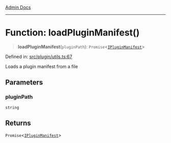 [Admin Docs](/)

***

# Function: loadPluginManifest()

> **loadPluginManifest**(`pluginPath`): `Promise`\<[`IPluginManifest`](../../types/interfaces/IPluginManifest.md)\>

Defined in: [src/plugin/utils.ts:67](https://github.com/Sourya07/talawa-api/blob/cfbd515d04ffba748b09232a33807f1845dd1878/src/plugin/utils.ts#L67)

Loads a plugin manifest from a file

## Parameters

### pluginPath

`string`

## Returns

`Promise`\<[`IPluginManifest`](../../types/interfaces/IPluginManifest.md)\>

